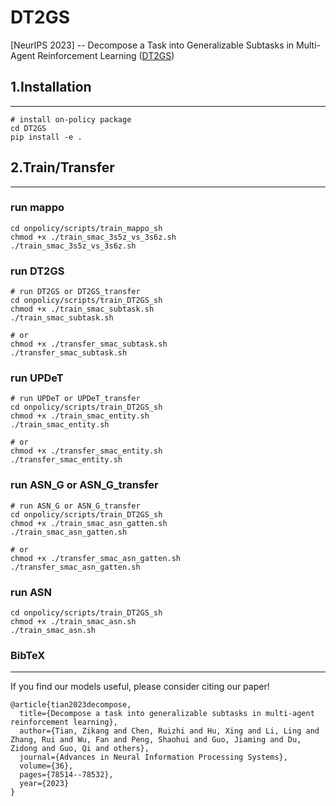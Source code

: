 # DT2GS
[NeurIPS 2023] -- Decompose a Task into Generalizable Subtasks in Multi-Agent Reinforcement Learning ([DT2GS](https://proceedings.neurips.cc/paper_files/paper/2023/hash/f7d3cef7ff579f2f903c8f458e730cae-Abstract-Conference.html))

## 1.Installation
---
```shell
# install on-policy package
cd DT2GS
pip install -e .
```
## 2.Train/Transfer
---
### run mappo
```shell
cd onpolicy/scripts/train_mappo_sh
chmod +x ./train_smac_3s5z_vs_3s6z.sh
./train_smac_3s5z_vs_3s6z.sh
```

### run DT2GS
```shell
# run DT2GS or DT2GS_transfer
cd onpolicy/scripts/train_DT2GS_sh
chmod +x ./train_smac_subtask.sh
./train_smac_subtask.sh

# or
chmod +x ./transfer_smac_subtask.sh
./transfer_smac_subtask.sh
```
### run UPDeT
```shell
# run UPDeT or UPDeT_transfer
cd onpolicy/scripts/train_DT2GS_sh
chmod +x ./train_smac_entity.sh
./train_smac_entity.sh

# or
chmod +x ./transfer_smac_entity.sh
./transfer_smac_entity.sh
```
### run ASN_G or ASN_G_transfer
```shell
# run ASN_G or ASN_G_transfer
cd onpolicy/scripts/train_DT2GS_sh
chmod +x ./train_smac_asn_gatten.sh
./train_smac_asn_gatten.sh

# or
chmod +x ./transfer_smac_asn_gatten.sh
./transfer_smac_asn_gatten.sh
```

### run ASN
```shell
cd onpolicy/scripts/train_DT2GS_sh
chmod +x ./train_smac_asn.sh
./train_smac_asn.sh
```


### BibTeX
---
If you find our models useful, please consider citing our paper!
```
@article{tian2023decompose,
  title={Decompose a task into generalizable subtasks in multi-agent reinforcement learning},
  author={Tian, Zikang and Chen, Ruizhi and Hu, Xing and Li, Ling and Zhang, Rui and Wu, Fan and Peng, Shaohui and Guo, Jiaming and Du, Zidong and Guo, Qi and others},
  journal={Advances in Neural Information Processing Systems},
  volume={36},
  pages={78514--78532},
  year={2023}
}
```